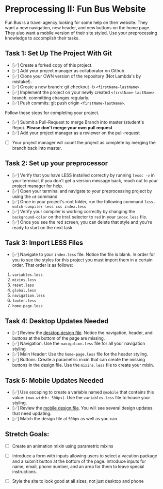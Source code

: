 # Preprocessing II: Fun Bus Website

Fun Bus is a travel agency looking for some help on their website.  They want a new navigation, new header, and new buttons on the home page. They also want a mobile version of their site styled.  Use your preprocessing knowledge to accomplish their tasks.

## Task 1: Set Up The Project With Git

- [✅] Create a forked copy of this project.
- [✅] Add your project manager as collaborator on Github.
- [✅] Clone your OWN version of the repository (Not Lambda's by mistake!).
- [✅] Create a new branch: git checkout -b `<firstName-lastName>`.
- [✅] Implement the project on your newly created `<firstName-lastName>` branch, committing changes regularly.
- [✅] Push commits: git push origin `<firstName-lastName>`.
 
Follow these steps for completing your project.

- [✅] Submit a Pull-Request to merge <firstName-lastName> Branch into master (student's  Repo). **Please don't merge your own pull request**
- [✅] Add your project manager as a reviewer on the pull-request
- [ ] Your project manager will count the project as complete by merging the branch back into master.

## Task 2: Set up your preprocessor
* [✅] Verify that you have LESS installed correctly by running `lessc -v` in your terminal, if you don't get a version message back, reach out to your project manager for help.
* [✅] Open your terminal and navigate to your preprocessing project by using the `cd` command
* [✅] Once in your project's root folder, run the following command `less-watch-compiler less css index.less`
* [✅] Verify your compiler is working correctly by changing the `background-color` on the `html` selector to `red` in your `index.less` file.
* [✅] Once you see the red screen, you can delete that style and you're ready to start on the next task

## Task 3: Import LESS Files

* [✅] Navigate to your `index.less` file. Notice the file is blank.  In order for you to see the styles for this project you must import them in a certain order.  That order is as follows:

1. `variables.less`
2. `mixins.less`
3. `reset.less`
4. `global.less`
5. `navigation.less`
6. `footer.less`
7. `home-page.less`


## Task 4: Desktop Updates Needed
* [✅] Review the [desktop design file](design-files/fun-bus-desktop.png).  Notice the navigation, header, and buttons at the bottom of the page are missing.
* [✅] Navigation: Use the `navigation.less` file for all your navigation styling
* [✅] Main Header: Use the `home-page.less` file for the header styling.
* [✅] Buttons: Create a parametric mixin that can create the missing buttons in the design file. Use the `mixins.less` file to create your mixin.


## Task 5: Mobile Updates Needed
* [✅] Use escaping to create a variable named `@mobile` that contains this value: `(max-width: 500px)`.  Use the `variables.less` file to house your styling.
* [✅] Review the [mobile design file](design-files/fun-bus-mobile.png). You will see several design updates that need updating. 
* [✅] Match the design file at `500px` as well as you can 

## Stretch Goals: 
* [ ] Create an animation mixin using parametric mixins
* [ ] Introduce a form with inputs allowing users to select a vacation package and a submit button at the bottom of the page. Introduce inputs for name, email, phone number, and an area for them to leave special instructions. 
* [ ] Style the site to look good at all sizes, not just desktop and phone



